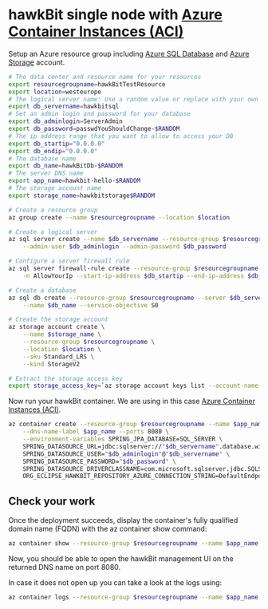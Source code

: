 # hawkBit single node with [Azure Container Instances (ACI)](https://azure.microsoft.com/en-us/services/container-instances/)

Setup an Azure resource group including [Azure SQL Database](https://azure.microsoft.com/en-us/services/sql-database/) and [Azure Storage](https://azure.microsoft.com/en-us/services/storage/) account.

```bash
# The data center and resource name for your resources
export resourcegroupname=hawkBitTestResource
export location=westeurope
# The logical server name: Use a random value or replace with your own value (do not capitalize)
export db_servername=hawkbitsql
# Set an admin login and password for your database
export db_adminlogin=ServerAdmin
export db_password=passwdYouShouldChange-$RANDOM
# The ip address range that you want to allow to access your DB
export db_startip="0.0.0.0"
export db_endip="0.0.0.0"
# The database name
export db_name=hawkBitDb-$RANDOM
# The server DNS name
export app_name=hawkbit-hello-$RANDOM
# The storage account name
export storage_name=hawkbitstorage$RANDOM

# Create a resource group
az group create --name $resourcegroupname --location $location

# Create a logical server
az sql server create --name $db_servername --resource-group $resourcegroupname --location $location \
    --admin-user $db_adminlogin --admin-password $db_password

# Configure a server firewall rule
az sql server firewall-rule create --resource-group $resourcegroupname --server $db_servername \
    -n AllowYourIp --start-ip-address $db_startip --end-ip-address $db_endip

# Create a database
az sql db create --resource-group $resourcegroupname --server $db_servername \
    --name $db_name --service-objective S0

# Create the storage account
az storage account create \
    --name $storage_name \
    --resource-group $resourcegroupname \
    --location $location \
    --sku Standard_LRS \
    --kind StorageV2

# Extract the storage access key
export storage_access_key=`az storage account keys list --account-name $storage_name --resource-group $resourcegroupname --output=tsv|cut  -f3| head -1`
```

Now run your hawkBit container. We are using in this case [Azure Container Instances (ACI)](https://azure.microsoft.com/en-us/services/container-instances/).

```bash
az container create --resource-group $resourcegroupname --name $app_name --image <YourAcrLoginServer>/hawkbit-update-server-azure --registry-login-server <YourAcrLoginServer> --registry-username <YourAcrName> --registry-password <YourAcrPassword> --cpu 1 --memory 1 \
    --dns-name-label $app_name --ports 8080 \
    --environment-variables SPRING_JPA_DATABASE=SQL_SERVER \
    SPRING_DATASOURCE_URL=jdbc:sqlserver://"$db_servername".database.windows.net:1433\;database="$db_name"\;user="$db_adminlogin"@"$db_servername"\;password="$db_password"\;encrypt=true\;trustServerCertificate=false\;hostNameInCertificate=*.database.windows.net\;loginTimeout=30 \
    SPRING_DATASOURCE_USER="$db_adminlogin"@"$db_servername" \
    SPRING_DATASOURCE_PASSWORD="$db_password" \
    SPRING_DATASOURCE_DRIVERCLASSNAME=com.microsoft.sqlserver.jdbc.SQLServerDriver \
    ORG_ECLIPSE_HAWKBIT_REPOSITORY_AZURE_CONNECTION_STRING=DefaultEndpointsProtocol=https\;AccountName="$storage_name"\;AccountKey="$storage_access_key"\;EndpointSuffix=core.windows.net
```

## Check your work

Once the deployment succeeds, display the container's fully qualified domain name (FQDN) with the az container show command:

```bash
az container show --resource-group $resourcegroupname --name $app_name --query ipAddress.fqdn
```

Now, you should be able to open the hawkBit management UI on the returned DNS name on port 8080.

In case it does not open up you can take a look at the logs using:

```bash
az container logs --resource-group $resourcegroupname --name $app_name
```
